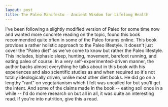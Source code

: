 ```yaml
---
layout: post
title: The Paleo Manifesto - Ancient Wisdom for Lifelong Health
---
```


I've been following a slightly modified version of Paleo for some time now and wanted more concrete reading on the topic, found this book recommended quite often in some of the Paleo forums online. This book provides a rather holistic approach to the Paleo lifestyle. It doesn't just cover the "Paleo diet" as we've come to know but rather the Paleo lifestyle. This includes, biphasic sleep, hunting, movement, barefoot running, and eating paleo of course. In a very self-experimented-driven manner, the author backs almost everything he talks about in this book with his experiences and also scientific studies as and when required so it's not totally ideologically driven, unlike most other diet books. He did go on a lengthy "rant" on vegetarianism which I felt was uncalled for but you'll get the intent. And some of the claims made in the book -- eating soil once in a while -- I'd do more research on but all in all, it was quite an interesting read. If you're into nutrition, give this a read.
